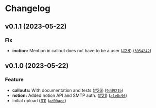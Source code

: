 # Changelog

<!--next-version-placeholder-->

## v0.1.1 (2023-05-22)
### Fix
* **inotion:** Mention in callout does not have to be a user ([#28](https://github.com/worldr/nhound/issues/28)) ([`3954242`](https://github.com/worldr/nhound/commit/3954242eec2528a70dad25218a1f5c2318528a4e))

## v0.1.0 (2023-05-22)
### Feature
* **callouts:** With documentation and tests ([#26](https://github.com/worldr/nhound/issues/26)) ([`9dd921b`](https://github.com/worldr/nhound/commit/9dd921bd5aaa4c0af59d361ccbc456c5adc763a3))
* **notion:** Added notion API and SMTP auth. ([#21](https://github.com/worldr/nhound/issues/21)) ([`a1e8c96`](https://github.com/worldr/nhound/commit/a1e8c96359a7e32bac37879c220617725b2bb63d))
* Initial upload ([#1](https://github.com/worldr/nhound/issues/1)) ([`ad00aee`](https://github.com/worldr/nhound/commit/ad00aee4676291dcb02955030aafddea4c1e8c14))
